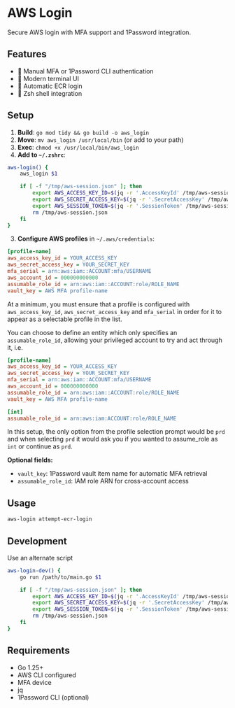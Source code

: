 # AWS Login

Secure AWS login with MFA support and 1Password integration.

## Features

- 🔐 Manual MFA or 1Password CLI authentication
- 🎨 Modern terminal UI
- 🚀 Automatic ECR login
- 🐚 Zsh shell integration

## Setup

1. **Build**: `go mod tidy && go build -o aws_login`
2. **Move**: `mv aws_login /usr/local/bin` (or add to your path)
3. **Exec**: `chmod +x /usr/local/bin/aws_login`
4. **Add to `~/.zshrc`**:

```bash
aws-login() {
    aws_login $1

    if [ -f "/tmp/aws-session.json" ]; then
        export AWS_ACCESS_KEY_ID=$(jq -r '.AccessKeyId' /tmp/aws-session.json)
        export AWS_SECRET_ACCESS_KEY=$(jq -r '.SecretAccessKey' /tmp/aws-session.json)
        export AWS_SESSION_TOKEN=$(jq -r '.SessionToken' /tmp/aws-session.json)
        rm /tmp/aws-session.json
    fi
}
```

3. **Configure AWS profiles** in `~/.aws/credentials`:
```ini
[profile-name]
aws_access_key_id = YOUR_ACCESS_KEY
aws_secret_access_key = YOUR_SECRET_KEY
mfa_serial = arn:aws:iam::ACCOUNT:mfa/USERNAME
aws_account_id = 000000000000
assumable_role_id = arn:aws:iam::ACCOUNT:role/ROLE_NAME
vault_key = AWS MFA profile-name
```

At a minimum, you must ensure that a profile is configured with `aws_access_key_id`, `aws_secret_access_key` and `mfa_serial` in order for it to appear as a selectable profile in the list.

You can choose to define an entity which only specifies an `assumable_role_id`, allowing your privileged account to try and act through it, i.e.

```ini
[profile-name]
aws_access_key_id = YOUR_ACCESS_KEY
aws_secret_access_key = YOUR_SECRET_KEY
mfa_serial = arn:aws:iam::ACCOUNT:mfa/USERNAME
aws_account_id = 000000000000
assumable_role_id = arn:aws:iam::ACCOUNT:role/ROLE_NAME
vault_key = AWS MFA profile-name

[int]
assumable_role_id = arn:aws:iam:ACCOUNT:role/ROLE_NAME
```

In this setup, the only option from the profile selection prompt would be `prd` and when selecting `prd` it would ask you if you wanted to assume_role as `int` or continue as `prd`.

**Optional fields:**
- `vault_key`: 1Password vault item name for automatic MFA retrieval
- `assumable_role_id`: IAM role ARN for cross-account access

## Usage

```bash
aws-login attempt-ecr-login
```

## Development
Use an alternate script

```bash
aws-login-dev() {
    go run /path/to/main.go $1

    if [ -f "/tmp/aws-session.json" ]; then
        export AWS_ACCESS_KEY_ID=$(jq -r '.AccessKeyId' /tmp/aws-session.json)
        export AWS_SECRET_ACCESS_KEY=$(jq -r '.SecretAccessKey' /tmp/aws-session.json)
        export AWS_SESSION_TOKEN=$(jq -r '.SessionToken' /tmp/aws-session.json)
        rm /tmp/aws-session.json
    fi
}
```

## Requirements

- Go 1.25+
- AWS CLI configured
- MFA device
- jq
- 1Password CLI (optional)
